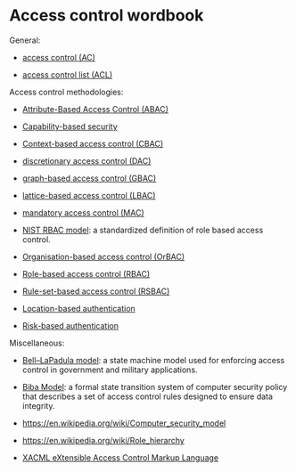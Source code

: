 # Access control wordbook

General:

* [access control (AC)](https://en.wikipedia.org/wiki/Access_control)

* [access control list (ACL)](https://en.wikipedia.org/wiki/Access_control_list)


Access control methodologies:

* [Attribute-Based Access Control (ABAC)](https://en.wikipedia.org/wiki/Attribute-Based_Access_Control)

* [Capability-based security](https://en.wikipedia.org/wiki/Capability-based_security)

* [Context-based access control (CBAC)](https://en.wikipedia.org/wiki/Context-based_access_control)

* [discretionary access control (DAC)](https://en.wikipedia.org/wiki/Discretionary_access_control)

* [graph-based access control (GBAC)](https://en.wikipedia.org/wiki/Graph-based_access_control)

* [lattice-based access control (LBAC)](https://en.wikipedia.org/wiki/Lattice-based_access_control)

* [mandatory access control (MAC)](https://en.wikipedia.org/wiki/Mandatory_access_control)

* [NIST RBAC model](https://en.wikipedia.org/wiki/NIST_RBAC_model): a standardized definition of role based access control. 

* [Organisation-based access control (OrBAC)](https://en.wikipedia.org/wiki/Organisation-based_access_control)

* [Role-based access control (RBAC)](https://en.wikipedia.org/wiki/Role-based_access_control)

* [Rule-set-based access control (RSBAC)](https://en.wikipedia.org/wiki/RSBAC)

* [Location-based authentication](https://en.wikipedia.org/wiki/Location-based_authentication)

* [Risk-based authentication](https://en.wikipedia.org/wiki/Risk-based_authentication)


Miscellaneous:

* [Bell–LaPadula model](https://en.wikipedia.org/wiki/Bell%E2%80%93LaPadula_model): a state machine model used for enforcing access control in government and military applications.

* [Biba Model](https://en.wikipedia.org/wiki/Biba_Model): a formal state transition system of computer security policy that describes a set of access control rules designed to ensure data integrity. 

* https://en.wikipedia.org/wiki/Computer_security_model

* https://en.wikipedia.org/wiki/Role_hierarchy

* [XACML eXtensible Access Control Markup Language](https://en.wikipedia.org/wiki/XACML)

